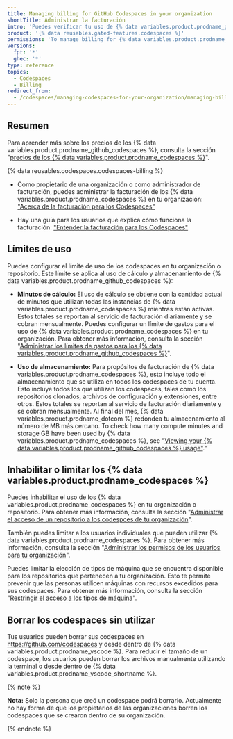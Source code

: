 ```yaml
---
title: Managing billing for GitHub Codespaces in your organization
shortTitle: Administrar la facturación
intro: 'Puedes verificar tu uso de {% data variables.product.prodname_github_codespaces %} y configurar los límites de uso.'
product: '{% data reusables.gated-features.codespaces %}'
permissions: 'To manage billing for {% data variables.product.prodname_github_codespaces %} for an organization, you must be an organization owner or a billing manager.'
versions:
  fpt: '*'
  ghec: '*'
type: reference
topics:
  - Codespaces
  - Billing
redirect_from:
  - /codespaces/managing-codespaces-for-your-organization/managing-billing-for-codespaces-in-your-organization
---
```


## Resumen

Para aprender más sobre los precios de los {% data variables.product.prodname_github_codespaces %}, consulta la sección "[precios de los {% data variables.product.prodname_codespaces %}](/billing/managing-billing-for-github-codespaces/about-billing-for-codespaces#codespaces-pricing)".

{% data reusables.codespaces.codespaces-billing %}

- Como propietario de una organización o como administrador de facturación, puedes administrar la facturación de los {% data variables.product.prodname_codespaces %} en tu organización: ["Acerca de la facturación para los Codespaces"](/billing/managing-billing-for-github-codespaces/about-billing-for-codespaces)

- Hay una guía para los usuarios que explica cómo funciona la facturación: ["Entender la facturación para los Codespaces"](/codespaces/codespaces-reference/understanding-billing-for-codespaces)

## Límites de uso

Puedes configurar el límite de uso de los codespaces en tu organización o repositorio. Este límite se aplica al uso de cálculo y almacenamiento de {% data variables.product.prodname_github_codespaces %}:

- **Minutos de cálculo:** El uso de cálculo se obtiene con la cantidad actual de minutos que utilizan todas las instancias de {% data variables.product.prodname_codespaces %} mientras están activas. Estos totales se reportan al servicio de facturación diariamente y se cobran mensualmente. Puedes configurar un límite de gastos para el uso de {% data variables.product.prodname_codespaces %} en tu organización. Para obtener más información, consulta la sección "[Administrar los límites de gastos para los {% data variables.product.prodname_github_codespaces %}](/billing/managing-billing-for-github-codespaces/managing-spending-limits-for-github-codespaces)".

- **Uso de almacenamiento:**  Para propósitos de facturación de {% data variables.product.prodname_codespaces %}, esto incluye todo el almacenamiento que se utiliza en todos los codespaces de tu cuenta. Esto incluye todos los que utilizan los codespaces, tales como los repositorios clonados, archivos de configuración y extensiones, entre otros. Estos totales se reportan al servicio de facturación diariamente y se cobran mensualmente. Al final del mes, {% data variables.product.prodname_dotcom %} redondea tu almacenamiento al número de MB más cercano. To check how many compute minutes and storage GB have been used by {% data variables.product.prodname_codespaces %}, see "[Viewing your {% data variables.product.prodname_github_codespaces %} usage"](/billing/managing-billing-for-github-codespaces/viewing-your-github-codespaces-usage)."

## Inhabilitar o limitar los {% data variables.product.prodname_codespaces %}

Puedes inhabilitar el uso de los {% data variables.product.prodname_codespaces %} en tu organización o repositorio. Para obtener más información, consulta la sección "[Administrar el acceso de un repositorio a los codespces de tu organización](/codespaces/managing-codespaces-for-your-organization/managing-access-and-security-for-your-organizations-codespaces)".

También puedes limitar a los usuarios individuales que pueden utilizar {% data variables.product.prodname_codespaces %}. Para obtener más información, consulta la sección "[Administrar los permisos de los usuarios para tu organización](/codespaces/managing-codespaces-for-your-organization/managing-user-permissions-for-your-organization)".

Puedes limitar la elección de tipos de máquina que se encuentra disponible para los repositorios que pertenecen a tu organización. Esto te permite prevenir que las personas utilicen máquinas con recursos excedidos para sus codespaces. Para obtener más información, consulta la sección "[Restringir el acceso a los tipos de máquina](/codespaces/managing-codespaces-for-your-organization/restricting-access-to-machine-types)".

## Borrar los codespaces sin utilizar

Tus usuarios pueden borrar sus codespaces en https://github.com/codespaces y desde dentro de {% data variables.product.prodname_vscode %}. Para reducir el tamaño de un codespace, los usuarios pueden borrar los archivos manualmente utilizando la terminal o desde dentro de {% data variables.product.prodname_vscode_shortname %}.

{% note %}

**Nota:** Solo la persona que creó un codespace podrá borrarlo. Actualmente no hay forma de que los propietarios de las organizaciones borren los codespaces que se crearon dentro de su organización.

{% endnote %}
